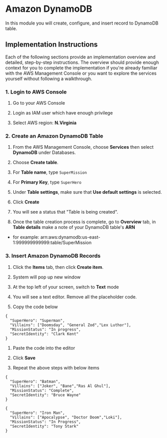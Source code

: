 # Amazon DynamoDB

In this module you will create, configure, and insert record to DynamoDB table.

## Implementation Instructions
Each of the following sections provide an implementation overview and detailed, step-by-step instructions. The overview should provide enough context for you to complete the implementation if you're already familiar with the AWS Management Console or you want to explore the services yourself without following a walkthrough.


### 1. Login to AWS Console
1. Go to your AWS Console


2. Login as IAM user which have enough privilege


3. Select AWS region: **N.Virginia**

### 2. Create an Amazon DynamoDB Table

1. From the AWS Management Console, choose **Services** then select **DynamoDB** under Databases.

2. Choose **Create table**.

3. For **Table name**, type `SuperMission`

4. For **Primary Key**, type `SuperHero`

5. Under **Table settings**, make sure that **Use default settings** is selected.

6. Click **Create**

7. You will see a status that "Table is being created".

8. Once the table creation process is complete, go to **Overview** tab, in **Table details** make a note of your DynamoDB table's **ARN**
 - for example: arn:aws:dynamodb:us-east-1:999999999999:table/SuperMission

### 3. Insert Amazon DynamoDB Records

1. Click the **Items** tab, then click **Create item**.
 
1. System will pop up new window
 
1. At the top left of your screen, switch to **Text** mode 

1. You will see a text editor. Remove all the placeholder code.

1. Copy the code below

```
{
  "SuperHero": "Superman",
  "Villains": ["Doomsday", "General Zod","Lex Luthor"],
  "MissionStatus": "In progress",
  "SecretIdentity": "Clark Kent"
}
```

1. Paste the code into the editor

1. Click **Save**

1. Repeat the above steps with below items


```
{
  "SuperHero": "Batman",
  "Villains": ["Joker", "Bane","Ras Al Ghul"],
  "MissionStatus": "Complete",
  "SecretIdentity": "Bruce Wayne"
}
```

```
{
  "SuperHero": "Iron Man",
  "Villains": ["Apocalypse", "Doctor Doom","Loki"],
  "MissionStatus": "In Progress",
  "SecretIdentity": "Tony Stark"
}
```






